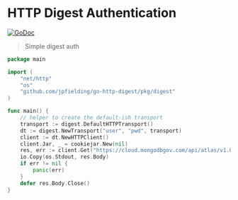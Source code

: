 # HTTP Digest Authentication


[![GoDoc](https://godoc.org/github.com/jpfielding/go-http-digest?status.svg)](https://godoc.org/github.com/jpfielding/go-http-digest)


> Simple digest auth 

``` go
package main

import (
	"net/http"
    "os"
	"github.com/jpfielding/go-http-digest/pkg/digest"
)

func main() {
    // helper to create the default-ish transport
    transport := digest.DefaultHTTPTransport()
    dt := digest.NewTransport("user", "pwd", transport)
    client := dt.NewHTTPClient()
    client.Jar, _ = cookiejar.New(nil)
    res, err := client.Get("https://cloud.mongodbgov.com/api/atlas/v1.0/groups/<proj>/clusters/<cluster-name>")
    io.Copy(os.Stdout, res.Body)
    if err != nil {
        panic(err)
    }
    defer res.Body.Close()
}
```
